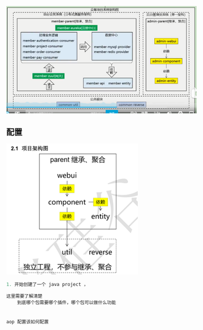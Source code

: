 ![image-20210401182433796](image-20210401182433796.png)



## 配置

![image-20210401194730070](image-20210401194730070.png)

```java
1. 开始创建了一个 java project ，
```





```java
这里需要了解清楚
    到底哪个包需要哪个插件，哪个包可以做什么功能
    
    
aop 配置该如何配置
    
```

